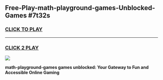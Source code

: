 
## Free-Play-math-playground-games-Unblocked-Games #7t32s
<h3>
<a href="https://news.freeplayer.one?title=math-playground-games&ref=8M">CLICK TO PLAY</a></h3>
<hr>

<h3>
<a href="https://news.freeplayer.one?title=math-playground-games&ref=8M">CLICK 2 PLAY</a>
  
</h3>

<a href="https://news.freeplayer.one?title=math-playground-games&ref=8M"><img src="https://clearcache.store/games.png"></a>


**math-playground-games games unblocked: Your Gateway to Fun and Accessible Online Gaming**
